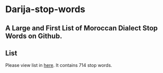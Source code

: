 # Darija-stop-words
A Large and First List of Moroccan Dialect Stop Words on Github.
------------------------------------------------
## List 
Please view list in [here](https://github.com/ze4one/darija-stop-words/blob/main/stopwords.txt). It contains 714 stop words.
